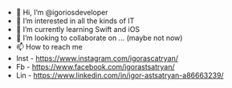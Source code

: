 - 👋 Hi, I’m @igoriosdeveloper
- 👀 I’m interested in all the kinds of IT
- 🌱 I’m currently learning Swift and iOS
- 💞️ I’m looking to collaborate on ... (maybe not now)
- 📫 How to reach me 
- Inst - https://www.instagram.com/igorascatryan/
- Fb - https://www.facebook.com/igorastsatryan/
- Lin - https://www.linkedin.com/in/igor-astsatryan-a86663239/

<!---
igoriosdeveloper/igoriosdeveloper is a ✨ special ✨ repository because its `README.md` (this file) appears on your GitHub profile.
You can click the Preview link to take a look at your changes.
--->

